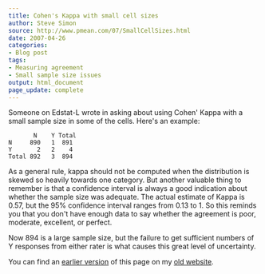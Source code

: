 ```yaml
---
title: Cohen's Kappa with small cell sizes
author: Steve Simon
source: http://www.pmean.com/07/SmallCellSizes.html
date: 2007-04-26
categories:
- Blog post
tags:
- Measuring agreement
- Small sample size issues
output: html_document
page_update: complete
---
```


Someone on Edstat-L wrote in asking about using Cohen' Kappa with a small sample size in some of the cells. Here's an example:

```{}
       N    Y Total
N     890   1  891
Y       2   2    4
Total 892   3  894
```

As a general rule, kappa should not be computed when the distribution is skewed so heavily towards one category. But another valuable thing to remember is that a confidence interval is always a good indication about whether the sample size was adequate. The actual estimate of Kappa is 0.57, but the 95% confidence interval ranges from 0.13 to 1. So this reminds you that you don't have enough data to say whether the agreement is poor, moderate, excellent, or perfect.

Now 894 is a large sample size, but the failure to get sufficient numbers of Y responses from either rater is what causes this great level of uncertainty.

You can find an [earlier version][sim1] of this page on my [old website][sim2].

[sim1]: http://www.pmean.com/07/SmallCellSizes.html
[sim2]: http://www.pmean.com
